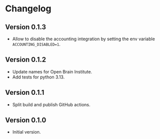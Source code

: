 # Changelog

## Version 0.1.3

- Allow to disable the accounting integration by setting the env variable `ACCOUNTING_DISABLED=1`.

## Version 0.1.2

- Update names for Open Brain Institute.
- Add tests for python 3.13.

## Version 0.1.1

- Split build and publish GitHub actions.

## Version 0.1.0

- Initial version.